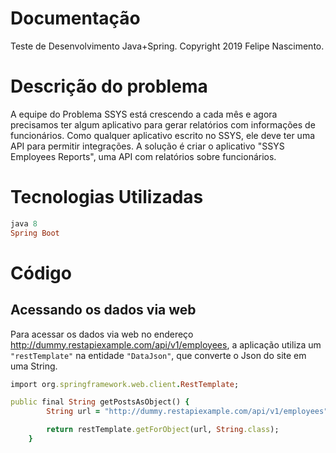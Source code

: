 # Documentação
Teste de Desenvolvimento Java+Spring.
Copyright 2019 Felipe Nascimento. 

# Descrição do problema
A equipe do Problema SSYS está crescendo a cada mês e agora precisamos ter
algum aplicativo para gerar relatórios com informações de funcionários. Como qualquer
aplicativo escrito no SSYS, ele deve ter uma API para permitir integrações.
A solução é criar o aplicativo "SSYS Employees Reports", uma API com relatórios
sobre funcionários.


# Tecnologias Utilizadas
```ruby
java 8
Spring Boot
```
    
# Código
## Acessando os dados via web
Para acessar os dados via web no endereço http://dummy.restapiexample.com/api/v1/employees, a aplicação utiliza um `"restTemplate"` na entidade `"DataJson"`, que converte o Json do site em uma String.
```ruby
import org.springframework.web.client.RestTemplate;

public final String getPostsAsObject() {
        String url = "http://dummy.restapiexample.com/api/v1/employees";

        return restTemplate.getForObject(url, String.class);
    }
````


 


